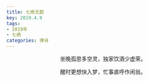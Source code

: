 ```yaml
---
title: 七绝无题
key: 2019.4.9
tags: 
- 2019年 
- 七绝
categories: 律诗
---
```


<p align="center">坐晚孤思多空灵，独家饮酒少虚荣。
</p>
<p align="center">醒时更想快入梦，忙事直呼作闲翁。
</p>
